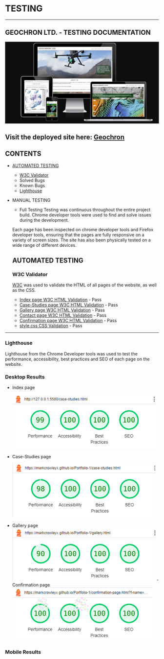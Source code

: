 # TESTING 
---
## GEOCHRON LTD. - TESTING DOCUMENTATION
![Geochron site shown on multiple screen sizes](docs/screenshot%20of%20responsive%20pages.png)

Visit the deployed site here: [Geochron](https://markcrowleyx.github.io/Portfolio-1/)
---
## CONTENTS
- [AUTOMATED TESTING](#automated-testing)
  - [W3C Validator](#w3c-validator)
  - Solved Bugs
  - Known Bugs
  - [Lighthouse](#lighthouse)
- MANUAL TESTING
  - Full Testing
  Testing was continuous throughout the entire project build. Chrome developer tools were used to find and solve issues during the development.

  Each page has been inspected on chrome developer tools and Firefox developer tools, ensuring that the pages are fully responsive on a variety of screen sizes. The site has also been physically tested on a wide range of different devices.
  ## AUTOMATED TESTING
  
  ### W3C Validator

  [W3C](https://validator.w3.org/) was used to validate the HTML of all pages of the website, as well as the CSS.
  
  - [Index page W3C HTML Validation](docs/testing/HTML-checker.png) - Pass
  - [Case-Studies page W3C HTML Validation](docs/testing/Html-checker-case-studies-page.png) - Pass
  - [Gallery page W3C HTML Validation](docs/testing/HTML-checker-gallery.png) - Pass
  - [Contact page W3C HTML Validation](docs/testing/HTML-checker-contact-page.png) - Pass
  - [Confirmation page W3C HTML Validation](docs/testing/HTML-checker-confirmation-page.png) - Pass
  - [style.css CSS Validation](docs/CSS-validator-gallery.png) - Pass
---
### Lighthouse
Lighthouse from the Chrome Developer tools was used to test the performance, accessibility, best practices and SEO of each page on the website.
### Desktop Results
- Index page

  ![Index Page Lighthouse testing desktop](docs/testing/lighthouse-landing-page-desktop.png)
- Case-Studies page 

  ![Case-Studies page Lighthouse testing desktop](docs/testing/lighthouse-case-studies-desktop.png)
- Gallery page
 ![Gallery page Lighthouse testing desktop](docs/testing/lighthouse-gallery-desktop.png)
-Confirmation page
 ![Confirmation page Lighthouse testing desktop](docs/testing/lighthouse-confirmation-desktop.png)
### Mobile Results




  
